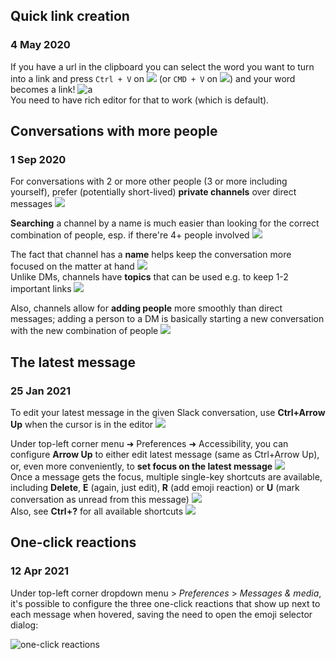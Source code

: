 ## Quick link creation
### 4 May 2020

If you have a url in the clipboard you can select the word you want to turn into a link and press
`Ctrl + V` on ![](linux) (or `CMD + V` on ![](apple)) and your word becomes a link! ![a](haha-babuga) <br/>
You need to have rich editor for that to work (which is default).


## Conversations with more people
### 1 Sep 2020

For conversations with 2 or more other people (3 or more including yourself),
prefer (potentially short-lived) **private channels** over direct messages ![](halooo)

**Searching** a channel by a name is much easier than looking for the correct combination of people,
esp. if there're 4+ people involved ![](sleuth_or_spy)

The fact that channel has a **name** helps keep the conversation more focused on the matter at hand ![](goncern) <br/>
Unlike DMs, channels have **topics** that can be used e.g. to keep 1-2 important links ![](link)

Also, channels allow for **adding people** more smoothly than direct messages;
adding a person to a DM is basically starting a new conversation with the new combination of people ![](add-reaction)


## The latest message
### 25 Jan 2021

To edit your latest message in the given Slack conversation, use **Ctrl+Arrow Up** when the
cursor is in the editor ![](writing_hand)

Under top-left corner menu &#10140; Preferences &#10140; Accessibility, you can configure **Arrow Up**
to either edit latest message (same as Ctrl+Arrow Up), <br/>
or, even more conveniently, to **set focus on the latest message** ![](gear) <br/>
Once a message gets the focus, multiple single-key shortcuts are available,
including **Delete**, **E** (again, just edit), **R** (add emoji reaction) or **U**
(mark conversation as unread from this message) ![](keyboard) <br/>
Also, see **Ctrl+?** for all available shortcuts ![](bookmark_tabs)


## One-click reactions
### 12 Apr 2021

Under top-left corner dropdown menu > _Preferences_ > _Messages & media_, it's possible to configure
the three one-click reactions that show up next to each message when hovered,
saving the need to open the emoji selector dialog:

![one-click reactions](one-click_reactions.png)
